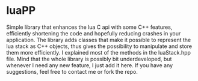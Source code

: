 # luaPP
Simple library that enhances the lua C api with some C++ features, efficiently shortening the code and hopefully reducing crashes in your application.
The library adds classes that make it possible to represent the lua stack as C++ objects, thus gives the possibility to manipulate and store them more efficiently. I explained most of the methods in the luaStack.hpp file.
Mind that the whole library is possibly bit underdeveloped, but whenever I need any new feature, I just add it here. If you have any suggestions, feel free to contact me or fork the repo.
